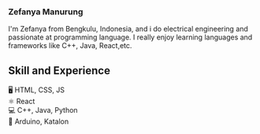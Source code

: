 ### Zefanya Manurung
I'm Zefanya from Bengkulu, Indonesia, and i do electrical engineering and passionate at programming language. I really enjoy learning languages and frameworks like C++, Java, React,etc.

## Skill and Experience
🖥️ HTML, CSS, JS\
⚛️ React\
💻 C++, Java, Python\
🦿  Arduino, Katalon
